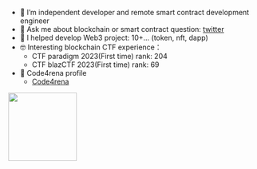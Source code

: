 - 🔭 I’m independent developer and remote smart contract development engineer 
- 💬 Ask me about blockchain or smart contract question: [twitter](https://twitter.com/0xCTTTTTTT)
- 🤗 I helped develop Web3 project: 10+... (token, nft, dapp)
- 🤓 Interesting blockchain CTF experience：
  - CTF paradigm 2023(First time) rank: 204
  - CTF blazCTF 2023(First time) rank: 69
- 🍔 Code4rena profile
  - [Code4rena](https://code4rena.com/@KuwaTakushi)
<div align="left"> <img height="137px" src="https://github-readme-stats.vercel.app/api?username=KuwaTakushi&hide_title=true&hide_border=true&show_icons=trueline_height=21&text_color=000&icon_color=000&bg_color=0,ea6161,ffc64d,fffc4d,52fa5a&theme=graywhite" /> </div>
